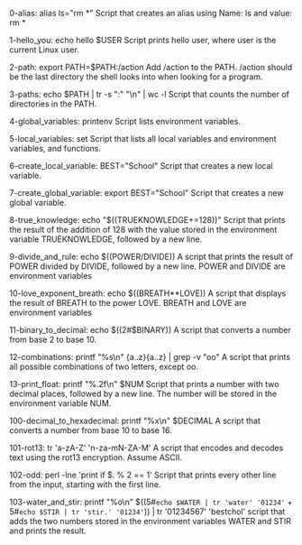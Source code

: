 0-alias: alias ls="rm *"        Script that creates an alias using Name: ls and value: rm *

1-hello_you: echo hello $USER      Script prints hello user, where user is the current Linux user.

2-path: export PATH=$PATH:/action        Add /action to the PATH. /action should be the last directory the shell looks into when looking for a program.

3-paths: echo $PATH | tr -s ":" "\n" | wc -l        Script that counts the number of directories in the PATH.

4-global_variables: printenv      Script lists environment variables.

5-local_variables: set   Script that lists all local variables and environment variables, and functions.

6-create_local_variable: BEST="School"     Script that creates a new local variable.

7-create_global_variable: export BEST="School"     Script that creates a new global variable.

8-true_knowledge: echo "$((TRUEKNOWLEDGE+=128))"    Script that prints the result of the addition of 128 with the value stored in the environment variable TRUEKNOWLEDGE, followed by a new line.

9-divide_and_rule: echo $((POWER/DIVIDE))      A script that prints the result of POWER divided by DIVIDE, followed by a new line. POWER and DIVIDE are environment variables

10-love_exponent_breath: echo $((BREATH**LOVE))    A script that displays the result of BREATH to the power LOVE. BREATH and LOVE are environment variables

11-binary_to_decimal:  echo $((2#$BINARY))     A script that converts a number from base 2 to base 10.

12-combinations:    printf "%s\n" {a..z}{a..z} | grep -v "oo"       A script that prints all possible combinations of two letters, except oo.

13-print_float: printf "%.2f\n" $NUM     Script that prints a number with two decimal places, followed by a new line. The number will be stored in the environment variable NUM.

100-decimal_to_hexadecimal: printf "%x\n" $DECIMAL A script that converts a number from base 10 to base 16.

101-rot13: tr 'a-zA-Z' 'n-za-mN-ZA-M'     A script that encodes and decodes text using the rot13 encryption. Assume ASCII.

102-odd: perl -lne 'print if $. % 2 == 1'   Script that prints every other line from the input, starting with the first line.

103-water_and_stir: printf "%o\n" $((5#`echo $WATER | tr 'water' '01234'` + 5#`echo $STIR | tr 'stir.' '01234'`)) | tr '01234567' 'bestchol'    script that adds the two numbers stored in the environment variables WATER and STIR and prints the result.

